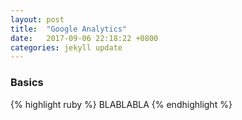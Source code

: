 ```yaml
---
layout: post
title:  "Google Analytics"
date:   2017-09-06 22:18:22 +0800
categories: jekyll update
---
```

<h3>Basics</h3>
{% highlight ruby %}
BLABLABLA
{% endhighlight %}

